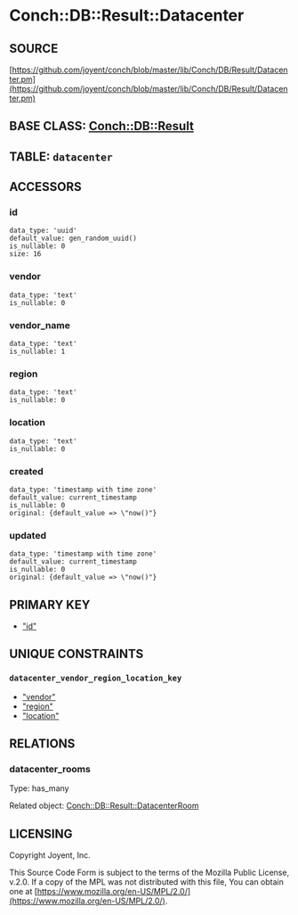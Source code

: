 # Conch::DB::Result::Datacenter

## SOURCE

[https://github.com/joyent/conch/blob/master/lib/Conch/DB/Result/Datacenter.pm](https://github.com/joyent/conch/blob/master/lib/Conch/DB/Result/Datacenter.pm)

## BASE CLASS: [Conch::DB::Result](../modules/Conch%3A%3ADB%3A%3AResult)

## TABLE: `datacenter`

## ACCESSORS

### id

```
data_type: 'uuid'
default_value: gen_random_uuid()
is_nullable: 0
size: 16
```

### vendor

```
data_type: 'text'
is_nullable: 0
```

### vendor\_name

```
data_type: 'text'
is_nullable: 1
```

### region

```
data_type: 'text'
is_nullable: 0
```

### location

```
data_type: 'text'
is_nullable: 0
```

### created

```
data_type: 'timestamp with time zone'
default_value: current_timestamp
is_nullable: 0
original: {default_value => \"now()"}
```

### updated

```
data_type: 'timestamp with time zone'
default_value: current_timestamp
is_nullable: 0
original: {default_value => \"now()"}
```

## PRIMARY KEY

- ["id"](#id)

## UNIQUE CONSTRAINTS

### `datacenter_vendor_region_location_key`

- ["vendor"](#vendor)
- ["region"](#region)
- ["location"](#location)

## RELATIONS

### datacenter\_rooms

Type: has\_many

Related object: [Conch::DB::Result::DatacenterRoom](../modules/Conch%3A%3ADB%3A%3AResult%3A%3ADatacenterRoom)

## LICENSING

Copyright Joyent, Inc.

This Source Code Form is subject to the terms of the Mozilla Public License,
v.2.0. If a copy of the MPL was not distributed with this file, You can obtain
one at [https://www.mozilla.org/en-US/MPL/2.0/](https://www.mozilla.org/en-US/MPL/2.0/).
